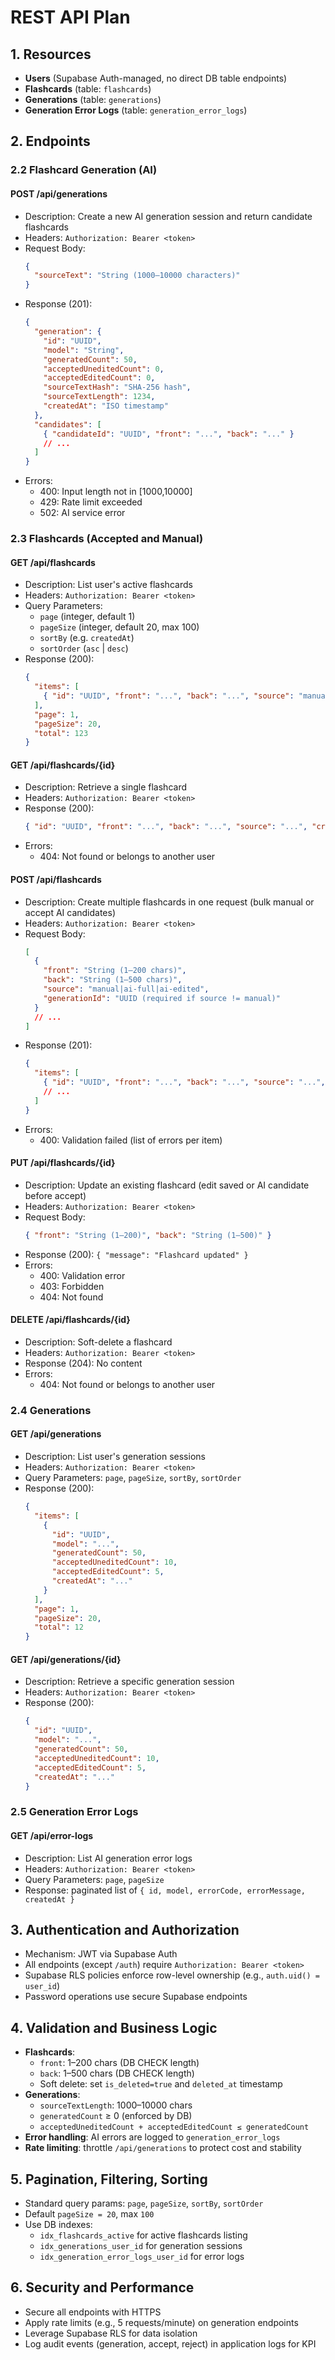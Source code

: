 # REST API Plan

## 1. Resources

- **Users** (Supabase Auth-managed, no direct DB table endpoints)
- **Flashcards** (table: `flashcards`)
- **Generations** (table: `generations`)
- **Generation Error Logs** (table: `generation_error_logs`)

## 2. Endpoints

### 2.2 Flashcard Generation (AI)

#### POST /api/generations

- Description: Create a new AI generation session and return candidate flashcards
- Headers: `Authorization: Bearer <token>`
- Request Body:
  ```json
  {
    "sourceText": "String (1000–10000 characters)"
  }
  ```
- Response (201):
  ```json
  {
    "generation": {
      "id": "UUID",
      "model": "String",
      "generatedCount": 50,
      "acceptedUneditedCount": 0,
      "acceptedEditedCount": 0,
      "sourceTextHash": "SHA-256 hash",
      "sourceTextLength": 1234,
      "createdAt": "ISO timestamp"
    },
    "candidates": [
      { "candidateId": "UUID", "front": "...", "back": "..." }
      // ...
    ]
  }
  ```
- Errors:
  - 400: Input length not in [1000,10000]
  - 429: Rate limit exceeded
  - 502: AI service error

### 2.3 Flashcards (Accepted and Manual)

#### GET /api/flashcards

- Description: List user's active flashcards
- Headers: `Authorization: Bearer <token>`
- Query Parameters:
  - `page` (integer, default 1)
  - `pageSize` (integer, default 20, max 100)
  - `sortBy` (e.g. `createdAt`)
  - `sortOrder` (`asc` | `desc`)
- Response (200):
  ```json
  {
    "items": [
      { "id": "UUID", "front": "...", "back": "...", "source": "manual|ai-full|ai-edited", "createdAt": "..." }
    ],
    "page": 1,
    "pageSize": 20,
    "total": 123
  }
  ```

#### GET /api/flashcards/{id}

- Description: Retrieve a single flashcard
- Headers: `Authorization: Bearer <token>`
- Response (200):
  ```json
  { "id": "UUID", "front": "...", "back": "...", "source": "...", "createdAt": "...", "updatedAt": "..." }
  ```
- Errors:
  - 404: Not found or belongs to another user

#### POST /api/flashcards

- Description: Create multiple flashcards in one request (bulk manual or accept AI candidates)
- Headers: `Authorization: Bearer <token>`
- Request Body:
  ```json
  [
    {
      "front": "String (1–200 chars)",
      "back": "String (1–500 chars)",
      "source": "manual|ai-full|ai-edited",
      "generationId": "UUID (required if source != manual)"
    }
    // ...
  ]
  ```
- Response (201):
  ```json
  {
    "items": [
      { "id": "UUID", "front": "...", "back": "...", "source": "...", "createdAt": "..." }
      // ...
    ]
  }
  ```
- Errors:
  - 400: Validation failed (list of errors per item)

#### PUT /api/flashcards/{id}

- Description: Update an existing flashcard (edit saved or AI candidate before accept)
- Headers: `Authorization: Bearer <token>`
- Request Body:
  ```json
  { "front": "String (1–200)", "back": "String (1–500)" }
  ```
- Response (200): `{ "message": "Flashcard updated" }`
- Errors:
  - 400: Validation error
  - 403: Forbidden
  - 404: Not found

#### DELETE /api/flashcards/{id}

- Description: Soft-delete a flashcard
- Headers: `Authorization: Bearer <token>`
- Response (204): No content
- Errors:
  - 404: Not found or belongs to another user

### 2.4 Generations

#### GET /api/generations

- Description: List user's generation sessions
- Headers: `Authorization: Bearer <token>`
- Query Parameters: `page`, `pageSize`, `sortBy`, `sortOrder`
- Response (200):
  ```json
  {
    "items": [
      {
        "id": "UUID",
        "model": "...",
        "generatedCount": 50,
        "acceptedUneditedCount": 10,
        "acceptedEditedCount": 5,
        "createdAt": "..."
      }
    ],
    "page": 1,
    "pageSize": 20,
    "total": 12
  }
  ```

#### GET /api/generations/{id}

- Description: Retrieve a specific generation session
- Headers: `Authorization: Bearer <token>`
- Response (200):
  ```json
  {
    "id": "UUID",
    "model": "...",
    "generatedCount": 50,
    "acceptedUneditedCount": 10,
    "acceptedEditedCount": 5,
    "createdAt": "..."
  }
  ```

### 2.5 Generation Error Logs

#### GET /api/error-logs

- Description: List AI generation error logs
- Headers: `Authorization: Bearer <token>`
- Query Parameters: `page`, `pageSize`
- Response: paginated list of `{ id, model, errorCode, errorMessage, createdAt }`

## 3. Authentication and Authorization

- Mechanism: JWT via Supabase Auth
- All endpoints (except `/auth`) require `Authorization: Bearer <token>`
- Supabase RLS policies enforce row-level ownership (e.g., `auth.uid() = user_id`)
- Password operations use secure Supabase endpoints

## 4. Validation and Business Logic

- **Flashcards**:
  - `front`: 1–200 chars (DB CHECK length)
  - `back`: 1–500 chars (DB CHECK length)
  - Soft delete: set `is_deleted=true` and `deleted_at` timestamp
- **Generations**:
  - `sourceTextLength`: 1000–10000 chars
  - `generatedCount` ≥ 0 (enforced by DB)
  - `acceptedUneditedCount + acceptedEditedCount ≤ generatedCount`
- **Error handling**: AI errors are logged to `generation_error_logs`
- **Rate limiting**: throttle `/api/generations` to protect cost and stability

## 5. Pagination, Filtering, Sorting

- Standard query params: `page`, `pageSize`, `sortBy`, `sortOrder`
- Default `pageSize = 20`, max `100`
- Use DB indexes:
  - `idx_flashcards_active` for active flashcards listing
  - `idx_generations_user_id` for generation sessions
  - `idx_generation_error_logs_user_id` for error logs

## 6. Security and Performance

- Secure all endpoints with HTTPS
- Apply rate limits (e.g., 5 requests/minute) on generation endpoints
- Leverage Supabase RLS for data isolation
- Log audit events (generation, accept, reject) in application logs for KPI
